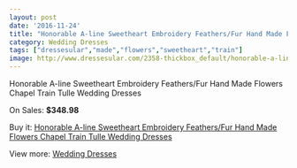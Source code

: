 ```yaml
---
layout: post
date: '2016-11-24'
title: "Honorable A-line Sweetheart Embroidery Feathers/Fur Hand Made Flowers Chapel Train Tulle Wedding Dresses"
category: Wedding Dresses
tags: ["dressesular","made","flowers","sweetheart","train"]
image: http://www.dressesular.com/2358-thickbox_default/honorable-a-line-sweetheart-embroidery-feathers-fur-hand-made-flowers-chapel-train-tulle-wedding-dresses.jpg
---
```

Honorable A-line Sweetheart Embroidery Feathers/Fur Hand Made Flowers Chapel Train Tulle Wedding Dresses

On Sales: **$348.98**
<a href="https://www.dressesular.com/wedding-dresses/885-honorable-a-line-sweetheart-embroidery-feathers-fur-hand-made-flowers-chapel-train-tulle-wedding-dresses.html"><amp-img layout="responsive" width="600" height="600" src="//www.dressesular.com/2358-thickbox_default/honorable-a-line-sweetheart-embroidery-feathers-fur-hand-made-flowers-chapel-train-tulle-wedding-dresses.jpg" alt="Honorable A-line Sweetheart Embroidery Feathers/Fur Hand Made Flowers Chapel Train Tulle Wedding Dresses 0" /></a>
<a href="https://www.dressesular.com/wedding-dresses/885-honorable-a-line-sweetheart-embroidery-feathers-fur-hand-made-flowers-chapel-train-tulle-wedding-dresses.html"><amp-img layout="responsive" width="600" height="600" src="//www.dressesular.com/2359-thickbox_default/honorable-a-line-sweetheart-embroidery-feathers-fur-hand-made-flowers-chapel-train-tulle-wedding-dresses.jpg" alt="Honorable A-line Sweetheart Embroidery Feathers/Fur Hand Made Flowers Chapel Train Tulle Wedding Dresses 1" /></a>

Buy it: [Honorable A-line Sweetheart Embroidery Feathers/Fur Hand Made Flowers Chapel Train Tulle Wedding Dresses](https://www.dressesular.com/wedding-dresses/885-honorable-a-line-sweetheart-embroidery-feathers-fur-hand-made-flowers-chapel-train-tulle-wedding-dresses.html "Honorable A-line Sweetheart Embroidery Feathers/Fur Hand Made Flowers Chapel Train Tulle Wedding Dresses")

View more: [Wedding Dresses](https://www.dressesular.com/3-wedding-dresses "Wedding Dresses")